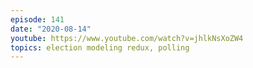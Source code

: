 ```yaml
---
episode: 141
date: "2020-08-14"
youtube: https://www.youtube.com/watch?v=jhlkNsXoZW4
topics: election modeling redux, polling
---
```

